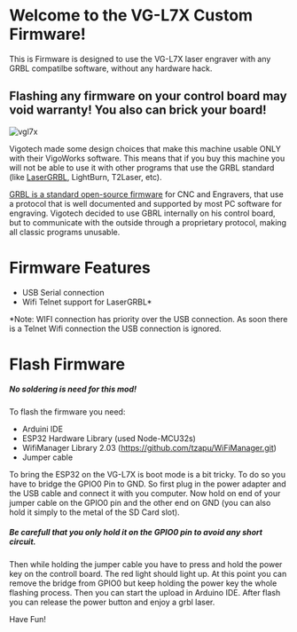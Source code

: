 # Welcome to the VG-L7X Custom Firmware!
This is Firmware is designed to use the VG-L7X laser engraver with any GRBL compatilbe software, without any hardware hack.

## Flashing any firmware on your control board may void warranty! You also can brick your board!

![vgl7x](https://user-images.githubusercontent.com/8782035/96716014-c2481400-13a4-11eb-9c7f-2a90dcbe5fc6.jpg)

Vigotech made some design choices that make this machine usable ONLY with their VigoWorks software. This means that if you buy this machine you will not be able to use it with other programs that use the GRBL standard (like [LaserGRBL](https://lasergrbl.com), LightBurn, T2Laser, etc).

[GRBL is a standard open-source firmware](https://github.com/gnea/grbl/) for CNC and Engravers, that use a protocol that is well documented and supported by most PC software for engraving. Vigotech decided to use GBRL internally on his control board, but to communicate with the outside through a proprietary protocol, making all classic programs unusable.


# Firmware Features
- USB Serial connection
- Wifi Telnet support for LaserGRBL*

*Note: WIFI connection has priority over the USB connection. As soon there is a Telnet Wifi connection the USB connection is ignored.

# Flash Firmware
##### No soldering is need for this mod!
To flash the firmware you need:
- Arduini IDE
- ESP32 Hardware Library (used Node-MCU32s)
- WifiManager Library 2.03 (https://github.com/tzapu/WiFiManager.git)
- Jumper cable

To bring the ESP32 on the VG-L7X is boot mode is a bit tricky. To do so you have to bridge the GPIO0 Pin to GND. So first plug in the power adapter and the USB cable and connect it with you computer. Now hold on end of your jumper cable on the GPIO0 pin and the other end on GND (you can also hold it simply to the metal of the SD Card slot). 

##### Be carefull that you only hold it on the GPIO0 pin to avoid any short circuit.
Then while holding the jumper cable you have to press and hold the power key on the controll board. The red light should light up. At this point you can remove the bridge from GPIO0 but keep holding the power key the whole flashing process. Then you can start the upload in Arduino IDE. After flash you can release the power button and enjoy a grbl laser.

Have Fun!
